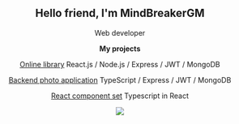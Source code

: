 <h2 align="center">Hello friend, I'm MindBreakerGM</h2>
<p align="center">Web developer</p>
<b><p align="center">My projects</p></b>
<p align="center"><a href="https://github.com/ResponseGood/BookList">Online library</a> React.js / Node.js / Express / JWT / MongoDB</p>
<p align="center"><a href="https://github.com/MindBreakerGM/PhotoTS">Backend photo application</a> TypeScript / Express / JWT / MongoDB</p>
<p align="center"><a href="https://github.com/MindBreakerGM/MindComponentsReact">React component set</a> Typescript in React</p>
<p align="center"><img src="https://www.codewars.com/users/MindBreakerGM/badges/large"/></p>


